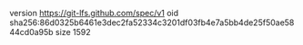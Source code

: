 version https://git-lfs.github.com/spec/v1
oid sha256:86d0325b6461e3dec2fa52334c3201df03fb4e7a5bb4de25f50ae5844cd0a95b
size 1592
